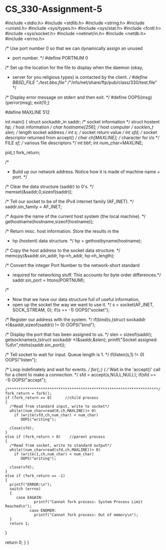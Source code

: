 # CS_330-Assignment-5

#include <stdio.h>
#include <stdlib.h>
#include <string.h>
#include <unistd.h>
#include <sys/types.h>
#include <sys/stat.h>
#include <fcntl.h>
#include <sys/socket.h>
#include <netinet/in.h>
#include <netdb.h>
#include <errno.h>

/* Use port number 0 so that we can dynamically assign an unused
 * port number. */
#define PORTNUM         0

/* Set up the location for the file to display when the daemon (okay,
 * server for you religious types) is contacted by the client. */
#define BBSD_FILE       "./test.bbs.file"
/*"/nfs/net/share/ftp/pub/class/330/test.file" */

/* Display error message on stderr and then exit. */
#define OOPS(msg)       {perror(msg); exit(1);}

#define MAXLINE 512

int main()
{
  struct sockaddr_in saddr;       /* socket information */
  struct hostent *hp;     /* host information */
  char hostname[256];     /* host computer */
  socklen_t slen;         /* length socket address */
  int s;                  /* socket return value */
  int sfd;                /* socket descriptor returned from accept() */
  char ch[MAXLINE];       /* character for i/o */
  FILE *sf;               /* various file descriptors */
  int bbf;
  int num_char=MAXLINE;
  
  pid_t fork_return;
  
  /*
   * Build up our network address. Notice how it is made of machine name + port.
   */

  /* Clear the data structure (saddr) to 0's. */
  memset(&saddr,0,sizeof(saddr));

  /* Tell our socket to be of the IPv4 internet family (AF_INET). */
  saddr.sin_family = AF_INET;

  /* Aquire the name of the current host system (the local machine). */
  gethostname(hostname,sizeof(hostname));

  /* Return misc. host information.  Store the results in the
   * hp (hostent) data structure.  */
  hp = gethostbyname(hostname);

  /* Copy the host address to the socket data structure. */
  memcpy(&saddr.sin_addr, hp->h_addr, hp->h_length);

  /* Convert the integer Port Number to the network-short standard
   * required for networking stuff. This accounts for byte order differences.*/
  saddr.sin_port = htons(PORTNUM);
  
  /*
   * Now that we have our data structure full of useful information,
   * open up the socket the way we want to use it.
   */
  s = socket(AF_INET, SOCK_STREAM, 0);
  if(s == -1)
    OOPS("socket");

  /* Register our address with the system. */
  if(bind(s,(struct sockaddr *)&saddr,sizeof(saddr)) != 0)
    OOPS("bind");

  /* Display the port that has been assigned to us. */
  slen = sizeof(saddr);
  getsockname(s,(struct sockaddr *)&saddr,&slen);
  printf("Socket assigned: %d\n",ntohs(saddr.sin_port));

  /* Tell socket to wait for input.  Queue length is 1. */
  if(listen(s,1) != 0)
    OOPS("listen");

  /* Loop indefinately and wait for events. */
  for(;;)
  {
    /* Wait in the 'accept()' call for a client to make a connection. */
    sfd = accept(s,NULL,NULL);
    if(sfd == -1)
      OOPS("accept");
    
    /********************************************************************/  
    fork_return = fork();
    if (fork_return == 0)      //child process
    {
      /*Read from standard input, write to socket*/
      while((num_char=read(0,ch,MAXLINE))> 0)
        if (write(sfd,ch,num_char) < num_char)
           OOPS("writing");

      close(sfd);
    }
    else if (fork_return > 0)    //parent process
    {
      /*Read from socket, write to standard output*/
      while((num_char=read(sfd,ch,MAXLINE))> 0)
        if (write(1,ch,num_char) < num_char)
           OOPS("writing");

      close(sfd);
    }
    else if (fork_return == -1)
    {
      printf("ERROR:\n");
      switch (errno)
      {
         case EAGAIN:
                 printf("Cannot fork process: System Process Limit Reached\n");
               case ENOMEM:
                 printf("Cannot fork process: Out of memory\n");
      }
      return 1;

  }
      
  return 0;
}
}
